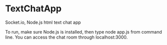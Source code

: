 # TextChatApp
Socket.io, Node.js html text chat app

To run, make sure Node.js is installed, then type node app.js from command line. You can access the chat room through
localhost:3000.
